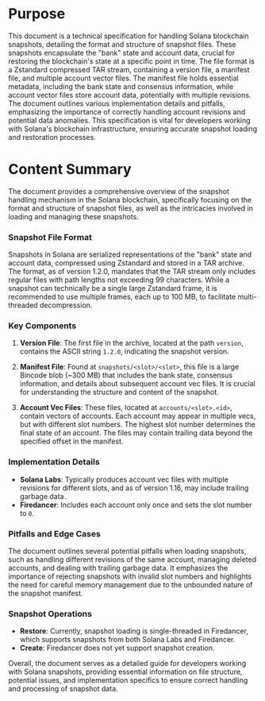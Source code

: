 # Purpose
This document is a technical specification for handling Solana blockchain snapshots, detailing the format and structure of snapshot files. These snapshots encapsulate the "bank" state and account data, crucial for restoring the blockchain's state at a specific point in time. The file format is a Zstandard compressed TAR stream, containing a version file, a manifest file, and multiple account vector files. The manifest file holds essential metadata, including the bank state and consensus information, while account vector files store account data, potentially with multiple revisions. The document outlines various implementation details and pitfalls, emphasizing the importance of correctly handling account revisions and potential data anomalies. This specification is vital for developers working with Solana's blockchain infrastructure, ensuring accurate snapshot loading and restoration processes.
# Content Summary
The document provides a comprehensive overview of the snapshot handling mechanism in the Solana blockchain, specifically focusing on the format and structure of snapshot files, as well as the intricacies involved in loading and managing these snapshots. 

### Snapshot File Format

Snapshots in Solana are serialized representations of the "bank" state and account data, compressed using Zstandard and stored in a TAR archive. The format, as of version 1.2.0, mandates that the TAR stream only includes regular files with path lengths not exceeding 99 characters. While a snapshot can technically be a single large Zstandard frame, it is recommended to use multiple frames, each up to 100 MB, to facilitate multi-threaded decompression.

### Key Components

1. **Version File**: The first file in the archive, located at the path `version`, contains the ASCII string `1.2.0`, indicating the snapshot version.

2. **Manifest File**: Found at `snapshots/<slot>/<slot>`, this file is a large Bincode blob (~300 MB) that includes the bank state, consensus information, and details about subsequent account vec files. It is crucial for understanding the structure and content of the snapshot.

3. **Account Vec Files**: These files, located at `accounts/<slot>.<id>`, contain vectors of accounts. Each account may appear in multiple vecs, but with different slot numbers. The highest slot number determines the final state of an account. The files may contain trailing data beyond the specified offset in the manifest.

### Implementation Details

- **Solana Labs**: Typically produces account vec files with multiple revisions for different slots, and as of version 1.16, may include trailing garbage data.
- **Firedancer**: Includes each account only once and sets the slot number to `0`.

### Pitfalls and Edge Cases

The document outlines several potential pitfalls when loading snapshots, such as handling different revisions of the same account, managing deleted accounts, and dealing with trailing garbage data. It emphasizes the importance of rejecting snapshots with invalid slot numbers and highlights the need for careful memory management due to the unbounded nature of the snapshot manifest.

### Snapshot Operations

- **Restore**: Currently, snapshot loading is single-threaded in Firedancer, which supports snapshots from both Solana Labs and Firedancer.
- **Create**: Firedancer does not yet support snapshot creation.

Overall, the document serves as a detailed guide for developers working with Solana snapshots, providing essential information on file structure, potential issues, and implementation specifics to ensure correct handling and processing of snapshot data.

